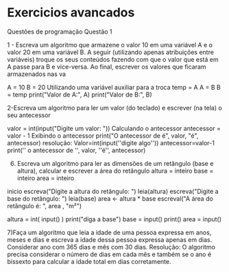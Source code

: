 # Exercicios avancados 
Questões de programação
Questão 1 

1 - Escreva um algoritmo que armazene o valor 10 em uma variável A e o valor 20 em uma variável B. A seguir (utilizando apenas atribuições entre variáveis) troque os seus conteúdos fazendo com que o valor que está em A passe para B e vice-versa. Ao final, escrever os valores que ficaram armazenados nas va

A = 10
B = 20
 Utilizando uma variável auxiliar para a troca
temp = A
A = B
B = temp
print("Valor de A:", A)
print("Valor de B:", B)

2-Escreva um algoritmo para ler um valor (do teclado) e escrever (na tela) o seu antecessor

valor = int(input("Digite um valor: "))
Calculando o antecessor
antecessor = valor - 1
Exibindo o antecessor
print("O antecessor de é", valor, "é", antecessor)
resolução: 
Valor=int(input(''digite algo''))
antecessor=valor-1
print('' o antecessor de '', valor, ''é'', antecessor)

6) Escreva um algoritmo para ler as dimensões de um retângulo (base e altura), calcular e escrever a área do retângulo
 altura = inteiro
base = inteiro
area = inteiro

inicio
  escreva("Digite a altura do retângulo: ")
  leia(altura)
  escreva("Digite a base do retângulo: ")
  leia(base)
  area <- altura * base
  escreval("A área do retângulo é: ", area , "m²")

  
altura = int( input() )
print("diga a base")
base = input()
print()
area = input()



 7)Faça um algoritmo que leia a idade de uma pessoa expressa em anos, meses e dias e escreva a idade dessa pessoa expressa apenas em dias. Considerar ano com 365 dias e mês com 30 dias.
 Resolução: O algoritmo precisa considerar o número de dias em cada mês e também se o ano é bissexto para calcular a idade total em dias corretamente.
